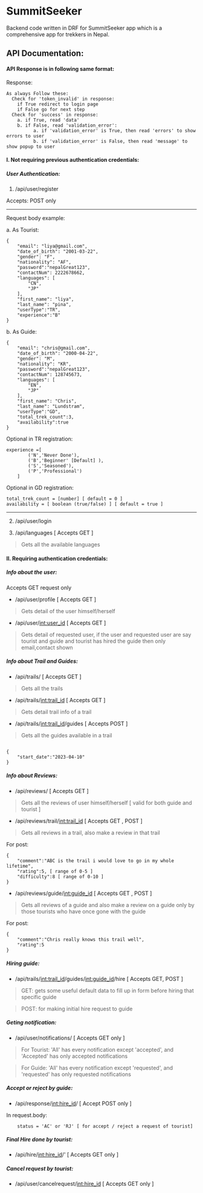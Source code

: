 # SummitSeeker
Backend code written in DRF for SummitSeeker app which is a comprehensive app for trekkers in Nepal.

## API Documentation:

#### API Response is in following same format:

Response:

```
As always Follow these:
  Check for 'token_invalid' in response:
    if True redirect to login page
    if False go for next step
  Check for 'success' in response:
    a. if True, read 'data'
    b. if False, read 'validation_error':
          a. if 'validation_error' is True, then read 'errors' to show errors to user
          b. if 'validation_error' is False, then read 'message' to show popup to user

```



#### I.  Not requiring previous authentication credentials:

##### User Authentication:

1. /api/user/register

Accepts: POST only

---

Request body example:

a. As Tourist:
```
{
    "email": "liya@gmail.com",
    "date_of_birth": "2001-03-22",
    "gender": "F",
    "nationality": "AF",
    "password":"nepalGreat123",
    "contactNum": 2222678662,
    "languages": [
        "CN",
        "JP"
    ],
    "first_name": "liya",
    "last_name": "pina",
    "userType":"TR",
    "experience":"B"
}
```

b. As Guide:
```
{
    "email": "chris@gmail.com",
    "date_of_birth": "2000-04-22",
    "gender": "M",
    "nationality": "KR",
    "password":"nepalGreat123",
    "contactNum": 128745673,
    "languages": [
        "EN",
        "JP"
    ],
    "first_name": "Chris",
    "last_name": "Lundstram",
    "userType":"GD",
    "total_trek_count":3,
    "availability":true
}
```

Optional in TR registration:

```
experience =[
        ('N','Never Done'),
        ('B','Beginner' [Default] ),
        ('S','Seasoned'),
        ('P','Professional')
    ]
```

Optional in GD registration:

```
total_trek_count = [number] [ default = 0 ]
availability = [ boolean (true/false) ] [ default = true ]
```


---



2. /api/user/login

3. /api/languages [ Accepts GET ]
> Gets all the available languages 


#### II. Requiring authentication credentials:

##### Info about the user:

Accepts GET request only

- /api/user/profile [ Accepts GET ]
> Gets detail of the user himself/herself

- /api/user/<int:user_id> [ Accepts GET ]
> Gets detail of requested user, if the user and requested user are say tourist and guide and  tourist has hired the guide then only email,contact shown




##### Info about Trail and Guides:

- /api/trails/ [ Accepts GET ] 
> Gets all the trails
- /api/trails/<int:trail_id> [ Accepts GET ]
> Gets detail trail info of a trail
- /api/trails/<int:trail_id>/guides [ Accepts POST ] 
> Gets all the guides available in a trail
```

{
    "start_date":"2023-04-10"
}

```

##### Info about Reviews:

- /api/reviews/ [ Accepts GET ] 
> Gets all the reviews of user himself/herself [ valid for both guide and tourist ]
- /api/reviews/trail/<int:trail_id> [ Accepts GET , POST ]
> Gets all reviews in a trail, also make a review in that trail

For post:
```
{
    "comment":"ABC is the trail i would love to go in my whole lifetime",
    "rating":5, [ range of 0-5 ]
    "difficulty":8 [ range of 0-10 ]
}
```


- /api/reviews/guide/<int:guide_id> [ Accepts GET , POST ]
> Gets all reviews of a guide and also make a review on a guide only by those tourists who have once gone with the guide

For post:
```
{
    "comment":"Chris really knows this trail well",
    "rating":5
}
```


##### Hiring guide:

- /api/trails/<int:trail_id>/guides/<int:guide_id>/hire [ Accepts GET, POST ] 
> GET: gets some useful default data to fill up in form before hiring that specific guide

> POST: for making initial hire request to guide


##### Geting notification:

- /api/user/notifications/  [ Accepts GET only ]

> For Tourist: 'All' has every notification except 'accepted', and 'Accepted' has only accepted notifications

> For Guide: 'All' has every notification except 'requested', and 'requested' has only requested notifications

##### Accept or reject by guide:

- /api/response/<int:hire_id>/ [ Accept POST only ]

In request.body:

```
    status = 'AC' or 'RJ' [ for accept / reject a request of tourist]
```

##### Final Hire done by tourist:
- /api/hire/<int:hire_id>/' [ Accepts GET only ]



##### Cancel request by tourist:

- /api/user/cancelrequest/<int:hire_id> [ Accepts GET only ]